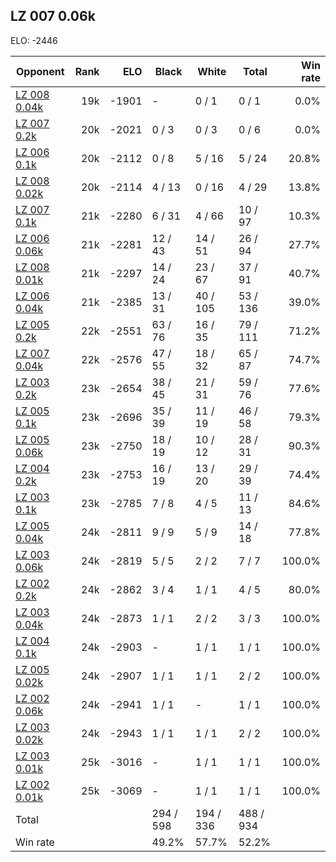 ## LZ 007 0.06k ##

ELO: -2446

Opponent | Rank | ELO | Black | White | Total | Win rate
---------|-----:|----:|-------|-------|-------|-------:
[LZ 008 0.04k](LZ%20008%200.04k.md) | 19k | -1901 | - | 0 / 1 | 0 / 1 | 0.0%
[LZ 007 0.2k](LZ%20007%200.2k.md) | 20k | -2021 | 0 / 3 | 0 / 3 | 0 / 6 | 0.0%
[LZ 006 0.1k](LZ%20006%200.1k.md) | 20k | -2112 | 0 / 8 | 5 / 16 | 5 / 24 | 20.8%
[LZ 008 0.02k](LZ%20008%200.02k.md) | 20k | -2114 | 4 / 13 | 0 / 16 | 4 / 29 | 13.8%
[LZ 007 0.1k](LZ%20007%200.1k.md) | 21k | -2280 | 6 / 31 | 4 / 66 | 10 / 97 | 10.3%
[LZ 006 0.06k](LZ%20006%200.06k.md) | 21k | -2281 | 12 / 43 | 14 / 51 | 26 / 94 | 27.7%
[LZ 008 0.01k](LZ%20008%200.01k.md) | 21k | -2297 | 14 / 24 | 23 / 67 | 37 / 91 | 40.7%
[LZ 006 0.04k](LZ%20006%200.04k.md) | 21k | -2385 | 13 / 31 | 40 / 105 | 53 / 136 | 39.0%
[LZ 005 0.2k](LZ%20005%200.2k.md) | 22k | -2551 | 63 / 76 | 16 / 35 | 79 / 111 | 71.2%
[LZ 007 0.04k](LZ%20007%200.04k.md) | 22k | -2576 | 47 / 55 | 18 / 32 | 65 / 87 | 74.7%
[LZ 003 0.2k](LZ%20003%200.2k.md) | 23k | -2654 | 38 / 45 | 21 / 31 | 59 / 76 | 77.6%
[LZ 005 0.1k](LZ%20005%200.1k.md) | 23k | -2696 | 35 / 39 | 11 / 19 | 46 / 58 | 79.3%
[LZ 005 0.06k](LZ%20005%200.06k.md) | 23k | -2750 | 18 / 19 | 10 / 12 | 28 / 31 | 90.3%
[LZ 004 0.2k](LZ%20004%200.2k.md) | 23k | -2753 | 16 / 19 | 13 / 20 | 29 / 39 | 74.4%
[LZ 003 0.1k](LZ%20003%200.1k.md) | 23k | -2785 | 7 / 8 | 4 / 5 | 11 / 13 | 84.6%
[LZ 005 0.04k](LZ%20005%200.04k.md) | 24k | -2811 | 9 / 9 | 5 / 9 | 14 / 18 | 77.8%
[LZ 003 0.06k](LZ%20003%200.06k.md) | 24k | -2819 | 5 / 5 | 2 / 2 | 7 / 7 | 100.0%
[LZ 002 0.2k](LZ%20002%200.2k.md) | 24k | -2862 | 3 / 4 | 1 / 1 | 4 / 5 | 80.0%
[LZ 003 0.04k](LZ%20003%200.04k.md) | 24k | -2873 | 1 / 1 | 2 / 2 | 3 / 3 | 100.0%
[LZ 004 0.1k](LZ%20004%200.1k.md) | 24k | -2903 | - | 1 / 1 | 1 / 1 | 100.0%
[LZ 005 0.02k](LZ%20005%200.02k.md) | 24k | -2907 | 1 / 1 | 1 / 1 | 2 / 2 | 100.0%
[LZ 002 0.06k](LZ%20002%200.06k.md) | 24k | -2941 | 1 / 1 | - | 1 / 1 | 100.0%
[LZ 003 0.02k](LZ%20003%200.02k.md) | 24k | -2943 | 1 / 1 | 1 / 1 | 2 / 2 | 100.0%
[LZ 003 0.01k](LZ%20003%200.01k.md) | 25k | -3016 | - | 1 / 1 | 1 / 1 | 100.0%
[LZ 002 0.01k](LZ%20002%200.01k.md) | 25k | -3069 | - | 1 / 1 | 1 / 1 | 100.0%
Total | | | 294 / 598 | 194 / 336 | 488 / 934 | 
Win rate| | | 49.2% | 57.7% | 52.2% | 
